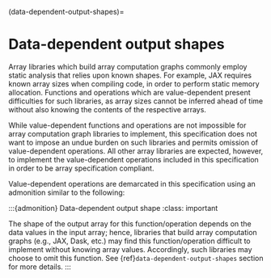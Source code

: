 (data-dependent-output-shapes)=

# Data-dependent output shapes

Array libraries which build array computation graphs commonly employ static analysis that relies upon known shapes. For example, JAX requires known array sizes when compiling code, in order to perform static memory allocation. Functions and operations which are value-dependent present difficulties for such libraries, as array sizes cannot be inferred ahead of time without also knowing the contents of the respective arrays.

While value-dependent functions and operations are not impossible for array computation graph libraries to implement, this specification does not want to impose an undue burden on such libraries and permits omission of value-dependent operations. All other array libraries are expected, however, to implement the value-dependent operations included in this specification in order to be array specification compliant.

Value-dependent operations are demarcated in this specification using an admonition similar to the following:

:::{admonition} Data-dependent output shape
:class: important

The shape of the output array for this function/operation depends on the data values in the input array; hence, libraries that build array computation graphs (e.g., JAX, Dask, etc.) may find this function/operation difficult to implement without knowing array values. Accordingly, such libraries may choose to omit this function. See {ref}`data-dependent-output-shapes` section for more details.
:::
